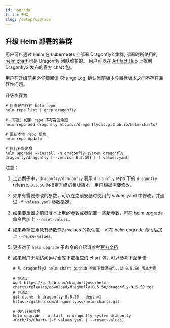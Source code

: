 ```yaml
---
id: upgrade
title: 升级
slug: /setup/upgrade
---
```


## 升级 Helm 部署的集群

用户可以通过 Helm 在 kubernetes 上部署 Dragonfly2 集群,
部署时所使用的 [helm chart](https://github.com/dragonflyoss/helm-charts) 也是 Dragonfly 团队维护的。
用户可以在 [Artifact Hub](https://artifacthub.io/packages/helm/dragonfly/dragonfly) 上找到 Dragonfly2 发布的官方 chart 包。

用户在升级前务必仔细阅读 [Change Log](https://github.com/dragonflyoss/Dragonfly2/blob/main/CHANGELOG.md),
确认当前版本与目标版本之间不存在兼容性问题。

升级步骤为:

```shell script
# 检查是否存在 helm repo
helm repo list | grep dragonfly

# [可选] 如果 repo 不存在则添加
helm repo add dragonfly https://dragonflyoss.github.io/helm-charts/

# 更新本地 repo 信息
helm repo update

# 执行升级命令
helm upgrade --install -n dragonfly-system dragonfly dragonfly/dragonfly [--version 0.5.50] [-f values.yaml]
```

注意：

1. 上述例子中，`dragonfly/dragonfly` 表示 `dragonfly` repo 下的 `dragonfly` release,
   `0.5.50` 为指定升级的目标版本，用户根据需要修改。
2. 如果有需要修改的参数，可以在之前安装时使用的 values.yaml 中修改，并通过 `-f values.yaml` 参数指定。
3. 如果要重置之前旧版本上用的参数或者配置一些新参数，可在 helm upgrade 命令后加上 `--reset-values`。
4. 如果希望使用原有参数作为 values 的默认值，可在 helm upgrade 命令后加上 `--reuse-values`。
5. 更多对于 `helm upgrade` 子命令的介绍请参考[官方文档](https://helm.sh/zh/docs/helm/helm_upgrade/)
6. 如果用户无法访问远程仓库下载相应的 chart 包，可以参考下面步骤:

    ```shell script
    # 从 dragonfly2 helm chart github 仓库下载源码包，以 0.5.50 版本为例

    # 方法1：
    wget https://github.com/dragonflyoss/helm-charts/releases/download/dragonfly-0.5.50/dragonfly-0.5.50.tgz
    # 方法2：
    git clone -b dragonfly-0.5.50 --depth=1  https://github.com/dragonflyoss/helm-charts.git

    # 执行升级命令
    helm upgrade --install -n dragonfly-system dragonfly <Path/To/Chart> [-f values.yaml | --reset-values]
    ```

